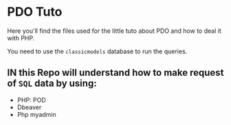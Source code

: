 # PDO Tuto

Here you'll find the files used for the little tuto about PDO and how to deal it with PHP. 

You need to use the `classicmodels` database to run the queries. 

## IN this Repo will understand how to make request of `SQL` data by using:
* PHP: POD 
* Dbeaver
* Php myadmin

